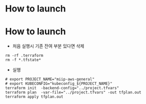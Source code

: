 # How to launch

# How to launch
- 처음 실행시 기존 잔여 부분 있다면 삭제
```
rm -rf .terraform
rm -f *.tfstate*
```

- 실행
```
# export PROJECT_NAME="miip-aws-general"
# export KUBECONFIG="kubeconfig_${PROJECT_NAME}"
terraform init  -backend-config="../project.tfvars"
terraform plan  -var-file="../project.tfvars" -out tfplan.out
terraform apply tfplan.out
```